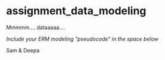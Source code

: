 # assignment_data_modeling
Mmmmm.... dataaaaa....

*Include your ERM modeling "pseudocode" in the space below*

Sam & Deepa
